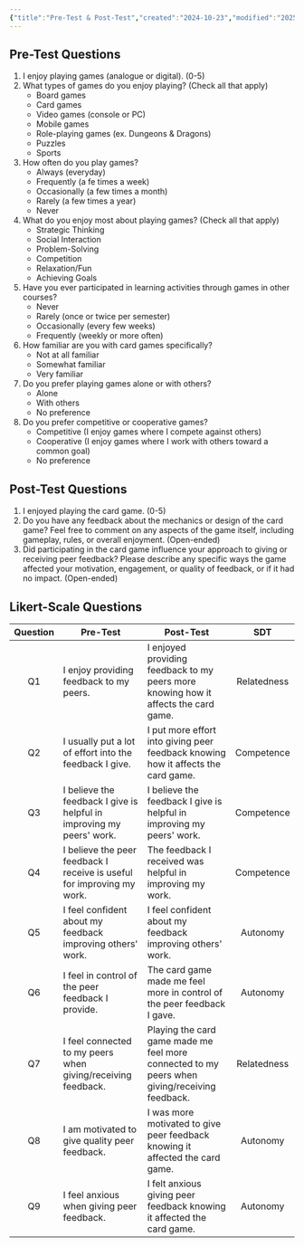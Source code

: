 ```yaml
---
{"title":"Pre-Test & Post-Test","created":"2024-10-23","modified":"2025-03-23","dg-publish":true,"permalink":"/50-works/research/pre-test-and-post-test/","dgPassFrontmatter":true,"updated":"2025-03-23"}
---
```



## Pre-Test Questions

1. I enjoy playing games (analogue or digital). (0-5)
2. What types of games do you enjoy playing? (Check all that apply)
	- Board games
	- Card games
	- Video games (console or PC)
	- Mobile games
	- Role-playing games (ex. Dungeons & Dragons)
	- Puzzles
	- Sports
3. How often do you play games?
	- Always (everyday)
	- Frequently (a fe times a week)
	- Occasionally (a few times a month)
	- Rarely (a few times a year)
	- Never
4. What do you enjoy most about playing games? (Check all that apply)
	- Strategic Thinking
	- Social Interaction
	- Problem-Solving
	- Competition
	- Relaxation/Fun
	- Achieving Goals
5. Have you ever participated in learning activities through games in other courses?
	- Never
	- Rarely (once or twice per semester)
	- Occasionally (every few weeks)
	- Frequently (weekly or more often)
6. How familiar are you with card games specifically?
	- Not at all familiar
	- Somewhat familiar
	- Very familiar
7. Do you prefer playing games alone or with others?
	- Alone
	- With others
	- No preference
8. Do you prefer competitive or cooperative games?
	- Competitive (I enjoy games where I compete against others)
	- Cooperative (I enjoy games where I work with others toward a common goal)
	- No preference

## Post-Test Questions

1. I enjoyed playing the card game. (0-5)
2. Do you have any feedback about the mechanics or design of the card game? Feel free to comment on any aspects of the game itself, including gameplay, rules, or overall enjoyment. (Open-ended)
3. Did participating in the card game influence your approach to giving or receiving peer feedback? Please describe any specific ways the game affected your motivation, engagement, or quality of feedback, or if it had no impact. (Open-ended)

## Likert-Scale Questions

| Question | Pre-Test                                                               | Post-Test                                                                                     |     SDT     |
| :------: | ---------------------------------------------------------------------- | --------------------------------------------------------------------------------------------- | :---------: |
|    Q1    | I enjoy providing feedback to my peers.                                | I enjoyed providing feedback to my peers more knowing how it affects the card game.           | Relatedness |
|    Q2    | I usually put a lot of effort into the feedback I give.                | I put more effort into giving peer feedback knowing how it affects the card game.             | Competence  |
|    Q3    | I believe the feedback I give is helpful in improving my peers' work.  | I believe the feedback I give is helpful in improving my peers' work.                         | Competence  |
|    Q4    | I believe the peer feedback I receive is useful for improving my work. | The feedback I received was helpful in improving my work.                                     | Competence  |
|    Q5    | I feel confident about my feedback improving others' work.             | I feel confident about my feedback improving others' work.                                    |  Autonomy   |
|    Q6    | I feel in control of the peer feedback I provide.                      | The card game made me feel more in control of the peer feedback I gave.                       |  Autonomy   |
|    Q7    | I feel connected to my peers when giving/receiving feedback.           | Playing the card game made me feel more connected to my peers when giving/receiving feedback. | Relatedness |
|    Q8    | I am motivated to give quality peer feedback.                          | I was more motivated to give peer feedback knowing it affected the card game.                 |  Autonomy   |
|    Q9    | I feel anxious when giving peer feedback.                              | I felt anxious giving peer feedback knowing it affected the card game.                        |  Autonomy   |
